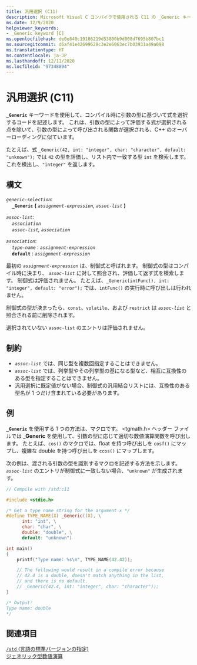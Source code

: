 ```yaml
---
title: 汎用選択 (C11)
description: Microsoft Visual C コンパイラで使用される C11 の _Generic キーワードについて説明します
ms.date: 12/9/2020
helpviewer_keywords:
- _Generic keyword [C]
ms.openlocfilehash: de0e840c19186219d53800b9d008d7695b807bc1
ms.sourcegitcommit: d6af41e42699628c3e2e6063ec7b03931a49a098
ms.translationtype: HT
ms.contentlocale: ja-JP
ms.lasthandoff: 12/11/2020
ms.locfileid: "97348894"
---
```

# <a name="generic-selection-c11"></a>汎用選択 (C11)

**`_Generic`** キーワードを使用して、コンパイル時に引数の型に基づいて式を選択するコードを記述します。 これは、引数の型によって評価する式が選択される点を除いて、引数の型によって呼び出される関数が選択される、C++ のオーバーローディングに似ています。

たとえば、式 `_Generic(42, int: "integer", char: "character", default: "unknown");` では `42` の型を評価し、リスト内で一致する型 `int` を検索します。 これを検出し、`"integer"` を返します。

## <a name="syntax"></a>構文

*`generic-selection`*:\
&nbsp;&nbsp;&nbsp;&nbsp;**`_Generic`** **(** *`assignment-expression`, `assoc-list`* **)**

*`assoc-list`*:\
&nbsp;&nbsp;&nbsp;&nbsp;*`association`*\
&nbsp;&nbsp;&nbsp;&nbsp;*`assoc-list`, `association`*

*`association`*:\
&nbsp;&nbsp;&nbsp;&nbsp;*`type-name`* : *`assignment-expression`*\
&nbsp;&nbsp;&nbsp;&nbsp;**`default`** : *`assignment-expression`*

最初の *`assignment-expression`* は、制御式と呼ばれます。 制御式の型はコンパイル時に決まり、 *`assoc-list`* に対して照合され、評価して返す式を検索します。 制御式は評価されません。 たとえば、`_Generic(intFunc(), int: "integer", default: "error");` では、`intFunc()` の実行時に呼び出しは行われません。 

制御式の型が決まったら、`const`、`volatile`、および `restrict` は *`assoc-list`* と照合される前に削除されます。

選択されていない `assoc-list` のエントリは評価されません。

## <a name="constraints"></a>制約

- *`assoc-list`* では、同じ型を複数回指定することはできません。
- *`assoc-list`* では、列挙型やその列挙型の基になる型など、相互に互換性のある型を指定することはできません。
- 汎用選択に既定値がない場合、制御式の汎用結合リストには、互換性のある型名が 1 つだけ含まれている必要があります。

## <a name="example"></a>例

**`_Generic`** を使用する 1 つの方法は、マクロです。 <tgmath.h> ヘッダー ファイルでは **_Generic** を使用して、引数の型に応じて適切な数値演算関数を呼び出します。 たとえば、`cos()` のマクロでは、float を持つ呼び出しを `cosf()` にマップし、複雑な double を持つ呼び出しを `ccos()` にマップします。

次の例は、渡される引数の型を識別するマクロを記述する方法を示します。 *`assoc-list`* のエントリが制御式に一致しない場合、`"unknown"` が生成されます。

```C
// Compile with /std:c11

#include <stdio.h>

/* Get a type name string for the argument x */
#define TYPE_NAME(X) _Generic((X), \
      int: "int", \
      char: "char", \
      double: "double", \
      default: "unknown")

int main()
{
    printf("Type name: %s\n", TYPE_NAME(42.42));

    // The following would result in a compile error because 
    // 42.4 is a double, doesn't match anything in the list, 
    // and there is no default.
    // _Generic(42.4, int: "integer", char: "character"));
}

/* Output:
Type name: double
*/

```

## <a name="see-also"></a>関連項目

[`/std` (言語の標準バージョンの指定)](../build/reference/std-specify-language-standard-version.md)\
[ジェネリック型数値演算](../c-runtime-library/tgmath.md)